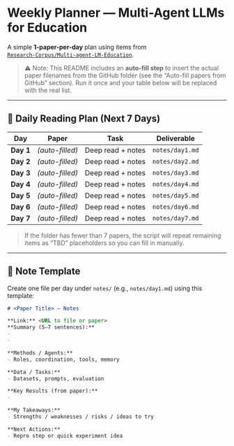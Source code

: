 # Weekly Planner — Multi-Agent LLMs for Education

A simple **1-paper-per-day** plan using items from  
[`Research-Corpus/Multi-agent-LM-Education`](https://github.com/MahaZainab/Research-Corpus/tree/main/Multi-agent-LM-Education).

> ⚠️ Note: This README includes an **auto-fill step** to insert the actual paper filenames from the GitHub folder (see the “Auto-fill papers from GitHub” section). Run it once and your table below will be replaced with the real list.

---

## 📅 Daily Reading Plan (Next 7 Days)

| Day | Paper | Task | Deliverable |
|-----|-------|------|-------------|
| **Day 1** | _(auto-filled)_ | Deep read + notes | `notes/day1.md` |
| **Day 2** | _(auto-filled)_ | Deep read + notes | `notes/day2.md` |
| **Day 3** | _(auto-filled)_ | Deep read + notes | `notes/day3.md` |
| **Day 4** | _(auto-filled)_ | Deep read + notes | `notes/day4.md` |
| **Day 5** | _(auto-filled)_ | Deep read + notes | `notes/day5.md` |
| **Day 6** | _(auto-filled)_ | Deep read + notes | `notes/day6.md` |
| **Day 7** | _(auto-filled)_ | Deep read + notes | `notes/day7.md` |

> If the folder has fewer than 7 papers, the script will repeat remaining items as “TBD” placeholders so you can fill in manually.

---

## 📝 Note Template

Create one file per day under `notes/` (e.g., `notes/day1.md`) using this template:

```markdown
# <Paper Title> — Notes

**Link:** <URL to file or paper>  
**Summary (5–7 sentences):**  
-  
-  

**Methods / Agents:**  
- Roles, coordination, tools, memory

**Data / Tasks:**  
- Datasets, prompts, evaluation

**Key Results (from paper):**  
-  

**My Takeaways:**  
- Strengths / weaknesses / risks / ideas to try

**Next Actions:**  
- Repro step or quick experiment idea
